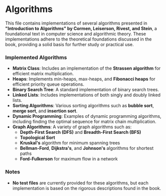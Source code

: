 # Algorithms

This file contains implementations of several algorithms presented in **"Introduction to Algorithms" by Cormen, Leiserson, Rivest, and Stein**, a foundational text in computer science and algorithmic theory. These implementations adhere to the theoretical foundations discussed in the book, providing a solid basis for further study or practical use.

### Implemented Algorithms

- **Matrix Class**: Includes an implementation of the **Strassen algorithm** for efficient matrix multiplication.
- **Heaps**: Implements min-heaps, max-heaps, and **Fibonacci heaps** for efficient priority queue operations.
- **Binary Search Tree**: A standard implementation of binary search trees.
- **Linked Lists**: Includes implementations of both singly and doubly linked lists.
- **Sorting Algorithms**: Various sorting algorithms such as **bubble sort**, **merge sort**, and **insertion sort**.
- **Dynamic Programming**: Examples of dynamic programming algorithms, including finding the optimal sequence for matrix chain multiplication.
- **Graph Algorithms**: A variety of graph algorithms such as:
  - **Depth-First Search (DFS)** and **Breadth-First Search (BFS)**
  - **Topological Sort**
  - **Kruskal's** algorithm for minimum spanning trees
  - **Bellman-Ford**, **Dijkstra's**, and **Johnson's** algorithms for shortest paths
  - **Ford-Fulkerson** for maximum flow in a network

### Notes

- **No test files** are currently provided for these algorithms, but each implementation is based on the rigorous descriptions found in the book.
